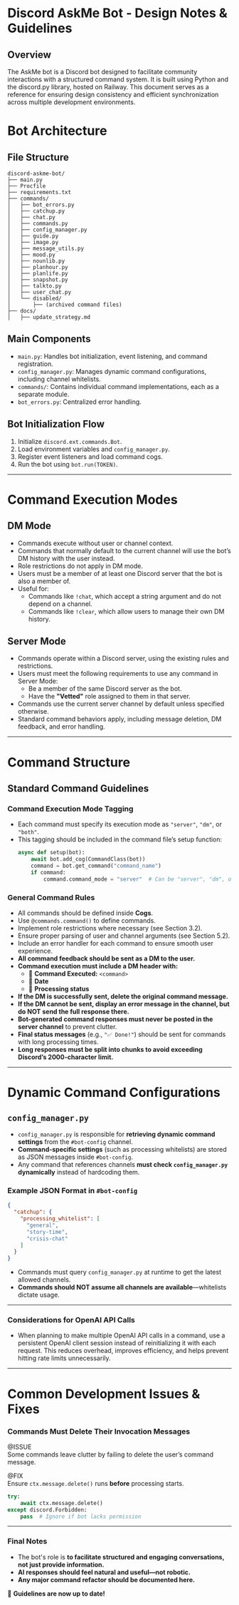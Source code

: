 # Discord AskMe Bot - Design Notes & Guidelines

## Overview
The AskMe bot is a Discord bot designed to facilitate community interactions with a structured command system.
It is built using Python and the discord.py library, hosted on Railway. This document serves as a reference for
ensuring design consistency and efficient synchronization across multiple development environments.

# Bot Architecture

## File Structure
```
discord-askme-bot/
├── main.py
├── Procfile
├── requirements.txt
├── commands/
│   ├── bot_errors.py
│   ├── catchup.py
│   ├── chat.py
│   ├── commands.py
│   ├── config_manager.py
│   ├── guide.py
│   ├── image.py
│   ├── message_utils.py
│   ├── mood.py
│   ├── nounlib.py
│   ├── planhour.py
│   ├── planlife.py
│   ├── snapshot.py
│   ├── talkto.py
│   ├── user_chat.py
│   └── disabled/
│       ├── (archived command files)
├── docs/
│   ├── update_strategy.md
```

## Main Components
- `main.py`: Handles bot initialization, event listening, and command registration.
- `config_manager.py`: Manages dynamic command configurations, including channel whitelists.
- `commands/`: Contains individual command implementations, each as a separate module.
- `bot_errors.py`: Centralized error handling.

## Bot Initialization Flow
1. Initialize `discord.ext.commands.Bot`.
2. Load environment variables and `config_manager.py`.
3. Register event listeners and load command cogs.
4. Run the bot using `bot.run(TOKEN)`.

---

# Command Execution Modes

## DM Mode
- Commands execute without user or channel context.
- Commands that normally default to the current channel will use the bot’s DM history with the user instead.
- Role restrictions do not apply in DM mode.
- Users must be a member of at least one Discord server that the bot is also a member of.
- Useful for:
  - Commands like `!chat`, which accept a string argument and do not depend on a channel.
  - Commands like `!clear`, which allow users to manage their own DM history.

## Server Mode
- Commands operate within a Discord server, using the existing rules and restrictions.
- Users must meet the following requirements to use any command in Server Mode:
  - Be a member of the same Discord server as the bot.
  - Have the **"Vetted"** role assigned to them in that server.
- Commands use the current server channel by default unless specified otherwise.
- Standard command behaviors apply, including message deletion, DM feedback, and error handling.

---

# Command Structure

## Standard Command Guidelines

### Command Execution Mode Tagging
- Each command must specify its execution mode as `"server"`, `"dm"`, or `"both"`.
- This tagging should be included in the command file’s setup function:
  ```python
  async def setup(bot):
      await bot.add_cog(CommandClass(bot))
      command = bot.get_command("command_name")
      if command:
          command.command_mode = "server"  # Can be "server", "dm", or "both"
  ```

### General Command Rules
- All commands should be defined inside **Cogs**.
- Use `@commands.command()` to define commands.
- Implement role restrictions where necessary (see Section 3.2).
- Ensure proper parsing of user and channel arguments (see Section 5.2).
- Include an error handler for each command to ensure smooth user experience.
- **All command feedback should be sent as a DM to the user.**
- **Command execution must include a DM header with:**
  - 📢 **Command Executed:** `<command>`
  - 📅 **Date**
  - 📝 **Processing status**
- **If the DM is successfully sent, delete the original command message.**
- **If the DM cannot be sent, display an error message in the channel, but do NOT send the full response there.**
- **Bot-generated command responses must never be posted in the server channel** to prevent clutter.
- **Final status messages** (e.g., `"✅ Done!"`) should be sent for commands with long processing times.
- **Long responses **must be split into chunks** to avoid exceeding Discord’s 2000-character limit.**
---

# Dynamic Command Configurations

## `config_manager.py`
- `config_manager.py` is responsible for **retrieving dynamic command settings** from the `#bot-config` channel.
- **Command-specific settings** (such as processing whitelists) are stored as JSON messages inside `#bot-config`.
- Any command that references channels **must check `config_manager.py` dynamically** instead of hardcoding them.

### Example JSON Format in `#bot-config`
```json
{
  "catchup": {
    "processing_whitelist": [
      "general",
      "story-time",
      "crisis-chat"
    ]
  }
}
```
- Commands must query `config_manager.py` at runtime to get the latest allowed channels.
- **Commands should NOT assume all channels are available**—whitelists dictate usage.

---

### Considerations for OpenAI API Calls

- When planning to make multiple OpenAI API calls in a command, use a persistent OpenAI client session instead of reinitializing it with each request. This reduces overhead, improves efficiency, and helps prevent hitting rate limits unnecessarily.

---

# Common Development Issues & Fixes

### **Commands Must Delete Their Invocation Messages**
@ISSUE  
Some commands leave clutter by failing to delete the user’s command message.

@FIX  
Ensure `ctx.message.delete()` runs **before** processing starts.  
```python
try:
    await ctx.message.delete()
except discord.Forbidden:
    pass  # Ignore if bot lacks permission
```

---

### **Final Notes**
- The bot's role is **to facilitate structured and engaging conversations, not just provide information.**
- **AI responses should feel natural and useful—not robotic.**
- **Any major command refactor should be documented here.**

🚀 **Guidelines are now up to date!**

